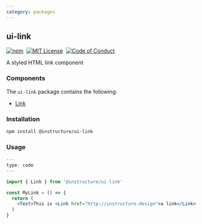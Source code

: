 ```yaml
---
category: packages
---
```


## ui-link

[![npm][npm]][npm-url]&nbsp;
[![MIT License][license-badge]][license]&nbsp;
[![Code of Conduct][coc-badge]][coc]

A styled HTML link component

### Components

The `ui-link` package contains the following:

- [Link](#Link)

### Installation

```sh
npm install @instructure/ui-link
```

### Usage

```jsx
---
type: code
---

import { Link } from '@instructure/ui-link'

const MyLink = () => {
  return (
    <Text>This is <Link href="http://instructure.design">a link</Link>!</Text>
  )
}
```

[npm]: https://img.shields.io/npm/v/@instructure/ui-link.svg
[npm-url]: https://npmjs.com/package/@instructure/ui-link
[license-badge]: https://img.shields.io/npm/l/instructure-ui.svg?style=flat-square
[license]: https://github.com/instructure/instructure-ui/blob/master/LICENSE
[coc-badge]: https://img.shields.io/badge/code%20of-conduct-ff69b4.svg?style=flat-square
[coc]: https://github.com/instructure/instructure-ui/blob/master/CODE_OF_CONDUCT.md

